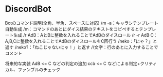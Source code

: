 # DiscordBot
Botのコマンド説明(全角、半角、スペースに対応)
/m -a：キャラシテンプレート自動生成
/m：コマンドのあとにダイス結果のテキストをコピペするとテンプレート生成
/r AdB：AとBに整数を入れることでAdBのダイスロール
/r -r AdB C：A,B,Cに整数を入れることでAdBのダイスロールをC回行う
/neko：「にゃ？」と返す
/neko?：「ねこじゃないにゃ！」と返す
//文字：行のあとに入力することでコメント

将来的な実装
AdB <= C などの判定の追加
ccb <= C などによる判定+クリティカル、ファンブルのチェック